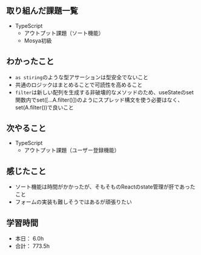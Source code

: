 ## 取り組んだ課題一覧

- TypeScript
    - アウトプット課題（ソート機能）
    - Mosya<TC>初級


## わかったこと
- `as stiring`のような型アサーションは型安全でないこと
- 共通のロジックはまとめることで可読性を高めること
- `filter`は新しい配列を生成する非破壊的なメソッドのため、useStateのset関数内でset([...A.filter()])のようにスプレッド構文を使う必要はなく、set(A.filter())で良いこと


## 次やること
- TypeScript
  - アウトプット課題（ユーザー登録機能）

## 感じたこと
- ソート機能は時間がかかったが、そもそものReactのstate管理が肝であったこと
- フォームの実装も難しそうではあるが頑張りたい


## 学習時間

- 本日： 6.0h
- 合計： 773.5h